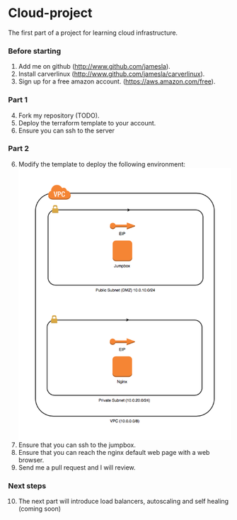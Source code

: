 # Cloud-project

The first part of a project for learning cloud infrastructure.

### Before starting

1. Add me on github (http://www.github.com/jamesla).
2. Install carverlinux (http://www.github.com/jamesla/carverlinux).
3. Sign up for a free amazon account. (https://aws.amazon.com/free).

### Part 1
4. Fork my repository (TODO).
5. Deploy the terraform template to your account.
6. Ensure you can ssh to the server

### Part 2
6. Modify the template to deploy the following environment:
![Kiku](images/project-1.png)
7. Ensure that you can ssh to the jumpbox.
8. Ensure that you can reach the nginx default web page with a web browser.
9. Send me a pull request and I will review.

### Next steps
10. The next part will introduce load balancers, autoscaling and self healing (coming soon)
